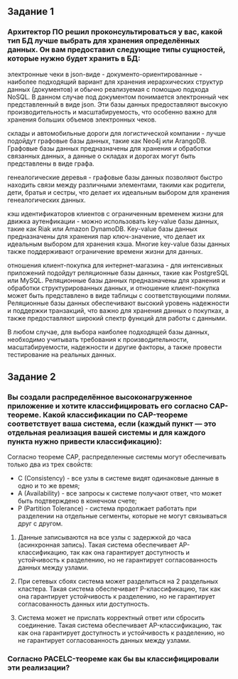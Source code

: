 ## Задание 1
### Архитектор ПО решил проконсультироваться у вас, какой тип БД лучше выбрать для хранения определённых данных. Он вам предоставил следующие типы сущностей, которые нужно будет хранить в БД:

электронные чеки в json-виде - документо-ориентированные - наиболее подходящий вариант для хранения иерархических структур данных (документов) и обычно реализуемая с помощью подхода NoSQL. 
В данном случае под документом понимается электронный чек представленный в виде json. Эти базы данных предоставляют высокую производительность и масштабируемость, что особенно важно для хранения больших объемов электронных чеков.

склады и автомобильные дороги для логистической компании - лучше подойдут графовые базы данных, такие как Neo4j или ArangoDB. Графовые базы данных предназначены для хранения и обработки связанных данных, а данные о складах и дорогах могут быть представлены в виде графа.

генеалогические деревья -  графовые базы данных позволяют быстро находить связи между различными элементами, такими как родители, дети, братья и сестры, что делает их идеальным выбором для хранения генеалогических данных.

кэш идентификаторов клиентов с ограниченным временем жизни для движка аутенфикации - можно использовать key-value базы данных, такие как Riak или Amazon DynamoDB. Key-value базы данных предназначены для хранения пар ключ-значение, что делает их идеальным выбором для хранения кэша. Многие key-value базы данных также поддерживают ограничение времени жизни для данных.

отношения клиент-покупка для интернет-магазина - для интенсивных приложений подойдут реляционные базы данных, такие как PostgreSQL или MySQL. Реляционные базы данных предназначены для хранения и обработки структурированных данных, и отношение клиент-покупка может быть представлено в виде таблицы с соответствующими полями. Реляционные базы данных обеспечивают высокий уровень надежности и поддержки транзакций, что важно для хранения данных о покупках, а также предоставляют широкий спектр функций для работы с данными.

В любом случае, для выбора наиболее подходящей базы данных, необходимо учитывать требования к производительности, масштабируемости, надежности и другие факторы, а также провести тестирование на реальных данных.

## Задание 2
### Вы создали распределённое высоконагруженное приложение и хотите классифицировать его согласно CAP-теореме. Какой классификации по CAP-теореме соответствует ваша система, если (каждый пункт — это отдельная реализация вашей системы и для каждого пункта нужно привести классификацию):

Согласно теореме CAP, распределенные системы могут обеспечивать только два из трех свойств:

- C (Consistency) - все узлы в системе видят одинаковые данные в одно и то же время;
- A (Availability) - все запросы к системе получают ответ, что может быть подтверждено в конечном счете;
- P (Partition Tolerance) - система продолжает работать при разделении на отдельные сегменты, которые не могут связываться друг с другом.

1. Данные записываются на все узлы с задержкой до часа (асинхронная запись).
Такая система обеспечивает AP-классификацию, так как она гарантирует доступность и устойчивость к разделению, но не гарантирует согласованность данных между узлами.

2. При сетевых сбоях система может разделиться на 2 раздельных кластера.
Такая система обеспечивает P-классификацию, так как она гарантирует устойчивость к разделению, но не гарантирует согласованность данных или доступность.

3. Система может не прислать корректный ответ или сбросить соединение.
Такая система обеспечивает AP-классификацию, так как она гарантирует доступность и устойчивость к разделению, но не гарантирует согласованность данных между узлами.

### Согласно PACELC-теореме как бы вы классифицировали эти реализации?


